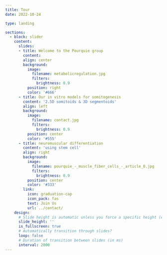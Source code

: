 ```yaml
---
title: Tour
date: 2022-10-24

type: landing

sections:
  - block: slider
    content:
      slides:
      - title: Welcome to the Pourquie group
        content: 
        align: center
        background:
          image:
            filename: metabolicregulation.jpg
            filters:
              brightness: 0.9
          position: right
          color: '#666'
      - title: Our in vitro models for somitogenesis
        content: '2.5D somitoids & 3D segmentoids'
        align: left
        background:
          image:
            filename: contact.jpg
            filters:
              brightness: 0.9
          position: center
          color: '#555'
      - title: neuromuscular differentiation
        content: 'using stem cell'
        align: right
        background:
          image:
            filename: pourquie_-_muscle_fiber_cells_-_article_0.jpg
            filters:
              brightness: 0.9
          position: center
          color: '#333'
        link:
          icon: graduation-cap
          icon_pack: fas
          text: Join Us
          url: ../contact/
    design:
      # Slide height is automatic unless you force a specific height (e.g. '400px')
      slide_height: ''
      is_fullscreen: true
      # Automatically transition through slides?
      loop: false
      # Duration of transition between slides (in ms)
      interval: 2000
---
```

